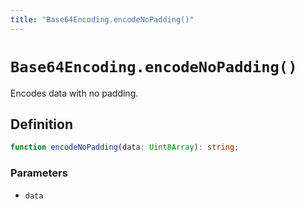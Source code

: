 ```yaml
---
title: "Base64Encoding.encodeNoPadding()"
---
```


# `Base64Encoding.encodeNoPadding()`

Encodes data with no padding.

## Definition

```ts
function encodeNoPadding(data: Uint8Array): string;
```

### Parameters

- `data`
